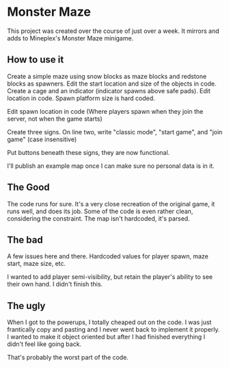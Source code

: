 # Monster Maze
This project was created over the course of just over a week.
It mirrors and adds to Mineplex's Monster Maze minigame.

## How to use it
Create a simple maze using snow blocks as maze blocks and
redstone blocks as spawners. Edit the start location and
size of the objects in code. Create a cage and an indicator
(indicator spawns above safe pads). Edit location in code.
Spawn platform size is hard coded.

Edit spawn location in code (Where players spawn when they
join the server, not when the game starts)

Create three signs. On line two, write "classic mode",
"start game", and "join game" (case insensitive)

Put buttons beneath these signs, they are now functional.

I'll publish an example map once I can make sure no personal
data is in it.

## The Good
The code runs for sure. It's a very close recreation of the
original game, it runs well, and does its job. Some of the
code is even rather clean, considering the constraint. The
map isn't hardcoded, it's parsed.

## The bad
A few issues here and there. Hardcoded values for player spawn,
maze start, maze size, etc.

I wanted to add player semi-visibility, but retain the player's
ability to see their own hand. I didn't finish this.

## The ugly
When I got to the powerups, I totally cheaped out on the code.
I was just frantically copy and pasting and I never went back
to implement it properly. I wanted to make it object oriented
but after I had finished everything I didn't feel like going back.

That's probably the worst part of the code.